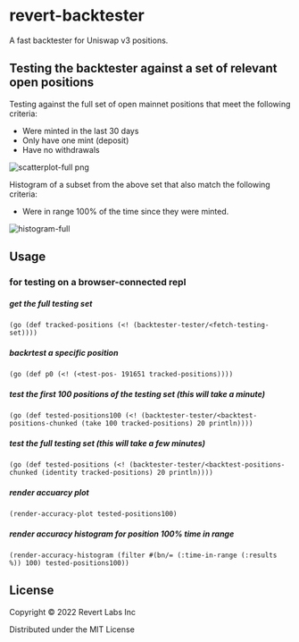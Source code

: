 # revert-backtester

A fast backtester for Uniswap v3 positions.

                              
                                     
## Testing the backtester against a set of relevant open positions

Testing against the full set of open mainnet positions that meet the following criteria:
 - Were minted in the last 30 days
 - Only have one mint (deposit)
 - Have no withdrawals

![scatterplot-full png](https://user-images.githubusercontent.com/21986/154587965-2ae05fc1-b562-4bf7-96d3-1b84f018d621.png)

Histogram of a subset from the above set that also match the following criteria:
- Were in range 100% of the time since they were minted.

![histogram-full](https://user-images.githubusercontent.com/21986/154588209-e1d59e65-56f3-4316-82cd-2294bbffe53d.png)




## Usage



### for testing on a browser-connected repl


##### get the full testing set
`(go (def tracked-positions (<! (backtester-tester/<fetch-testing-set))))`


##### backrtest a specific position
`(go (def p0 (<! (<test-pos- 191651 tracked-positions))))`


##### test the first 100 positions of the testing set (this will take a minute)
`(go (def tested-positions100 (<! (backtester-tester/<backtest-positions-chunked
                                    (take 100 tracked-positions) 20 println))))`


##### test the full testing set (this will take a few minutes)
`(go (def tested-positions (<! (backtester-tester/<backtest-positions-chunked
                                 (identity tracked-positions) 20 println))))`


##### render accuarcy plot
`(render-accuracy-plot tested-positions100)`

##### render accuracy histogram for position 100% time in range
`(render-accuracy-histogram (filter #(bn/= (:time-in-range (:results %)) 100)
                                     tested-positions100))`
                                     

## License

Copyright © 2022 Revert Labs Inc

Distributed under the MIT License
